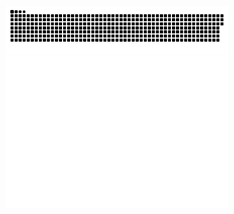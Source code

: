 ![Snake animation](https://github.com/paramsgit/paramsgit/blob/output/github-contribution-grid-snake.svg)
![Towers](https://github.com/paramsgit/paramsgit/blob/main/metrics.plugin.isocalendar.fullyear.svg)

